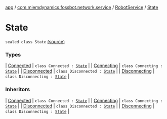 [app](../../../index.md) / [com.miemdynamics.fossbot.network.service](../../index.md) / [RobotService](../index.md) / [State](./index.md)

# State

`sealed class State` [(source)](https://github.com/binyot/fossbot/tree/master/app/src/main/java/com/miemdynamics/fossbot/network/service/RobotService.kt#L49)

### Types

| [Connected](-connected/index.md) | `class Connected : `[`State`](./index.md) |
| [Connecting](-connecting/index.md) | `class Connecting : `[`State`](./index.md) |
| [Disconnected](-disconnected/index.md) | `class Disconnected : `[`State`](./index.md) |
| [Disconnecting](-disconnecting/index.md) | `class Disconnecting : `[`State`](./index.md) |

### Inheritors

| [Connected](-connected/index.md) | `class Connected : `[`State`](./index.md) |
| [Connecting](-connecting/index.md) | `class Connecting : `[`State`](./index.md) |
| [Disconnected](-disconnected/index.md) | `class Disconnected : `[`State`](./index.md) |
| [Disconnecting](-disconnecting/index.md) | `class Disconnecting : `[`State`](./index.md) |

